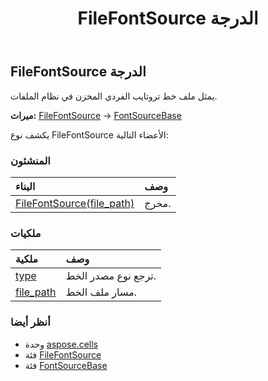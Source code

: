 ﻿---
title: FileFontSource الدرجة
second_title: Aspose.Cells for Python via .NET API المراجع
description:
type: docs
weight: 580
url: /ar/python-net/aspose.cells/filefontsource/
is_root: false
---
##  FileFontSource الدرجة
يمثل ملف خط تروتايب الفردي المخزن في نظام الملفات.



**ميراث:** [FileFontSource](/cells/python-net/aspose.cells/filefontsource) → 
[FontSourceBase](/cells/ar/python-net/aspose.cells/fontsourcebase)



يكشف نوع FileFontSource الأعضاء التالية:

###  المنشئون
| البناء| وصف|
| :- | :- |
| [FileFontSource(file_path)](/cells/ar/python-net/aspose.cells/filefontsource/__init__/#str) | مخرج.|


###  ملكيات
| ملكية| وصف|
| :- | :- |
| [type](/cells/ar/python-net/aspose.cells/filefontsource/type) | ترجع نوع مصدر الخط.|
| [file_path](/cells/ar/python-net/aspose.cells/filefontsource/file_path) | مسار ملف الخط.|



###  أنظر أيضا
* وحدة [aspose.cells](..)
* فئة [FileFontSource](/cells/ar/python-net/aspose.cells/filefontsource)
* فئة [FontSourceBase](/cells/ar/python-net/aspose.cells/fontsourcebase)
